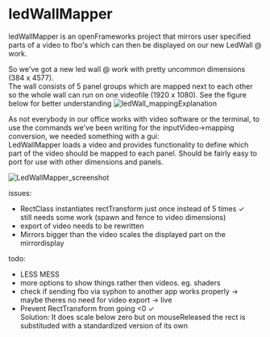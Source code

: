 # ledWallMapper
ledWallMapper is an openFrameworks project that mirrors user specified parts of a video to fbo's which can then be displayed on our new LedWall @ work.  

So we've got a new led wall @ work with pretty uncommon dimensions (384 x 4577). <br/>
The wall consists of 5 panel groups which are mapped next to each other so the whole wall can run on one videofile (1920 x 1080). See the figure below for better understanding
![ledWall_mappingExplanation](https://user-images.githubusercontent.com/25278349/79458789-9feacd80-7ff2-11ea-8879-d4a06d3059b7.png)

As not everybody in our office works with video software or the terminal, to use the commands we've been writing for the inputVideo->mapping conversion, we needed something with a gui: <br/>
LedWallMapper loads a video and provides functionality to define which part of the video should be mapped to each panel.
Should be fairly easy to port for use with other dimensions and panels.

![LedWallMapper_screenshot](https://user-images.githubusercontent.com/25278349/79851072-1efe4e00-83c5-11ea-875d-bc551a2cc93f.png)


issues:
- RectClass instantiates rectTransform just once instead of 5 times ✓ <br/>
  still needs some work (spawn and fence to video dimensions)
- export of video needs to be rewritten
- Mirrors bigger than the video scales the displayed part on the mirrordisplay

todo: 
- LESS MESS
- more options to show things rather then videos. eg. shaders
- check if sending fbo via syphon to another app works properly -> maybe theres no need for video export -> live 
- Prevent RectTransform from going <0 ✓ <br/>
  Solution: It does scale below zero but on mouseReleased the rect is substituded with a standardized version of its own
